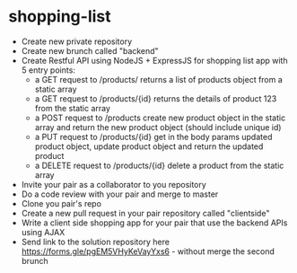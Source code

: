 # shopping-list

* Create new private repository
* Create new brunch called "backend"
* Create Restful API using NodeJS + ExpressJS for shopping list app with 5 entry points:
    - a GET request to /products/ returns a list of products object from a static array
    - a GET request to /products/{id} returns the details of product 123 from the static array
    - a POST request to /products create new product object in the static array and return the new product object (should include unique id)
    - a PUT request to /products/{id} get in the body params updated product object, update product object and return the updated product
    - a DELETE request to /products/{id} delete a product from the static array
* Invite your pair as a collaborator to you repository
* Do a code review with your pair and merge to master
* Clone you pair's repo
* Create a new pull request in your pair repository called "clientside"
* Write a client side shopping app for your pair that use the backend APIs using AJAX
* Send link to the solution repository here https://forms.gle/pgEM5VHyKeVayYxs6 - without merge the second brunch
